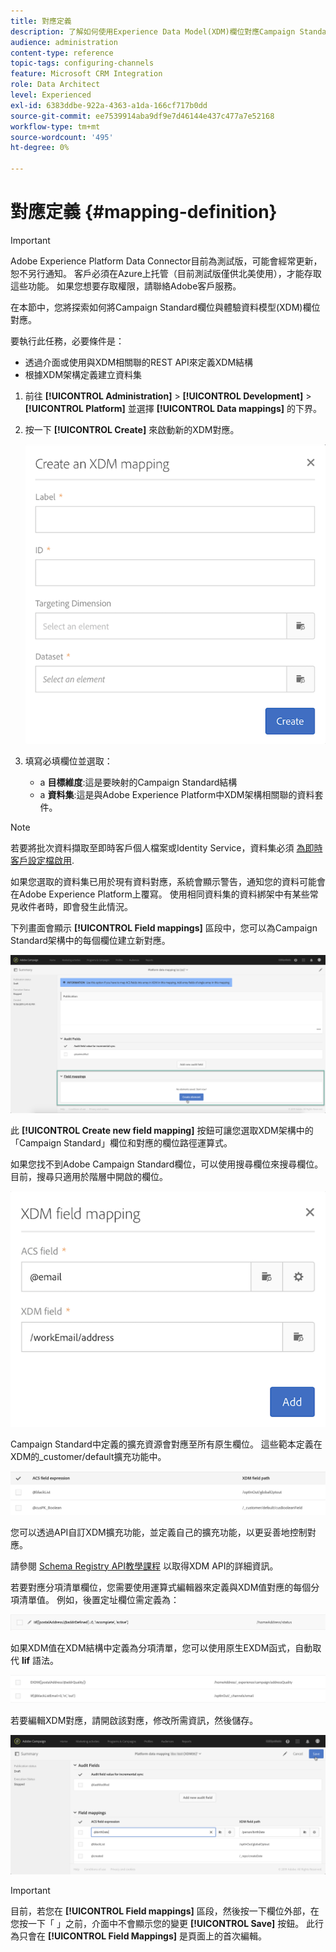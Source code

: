 ```yaml
---
title: 對應定義
description: 了解如何使用Experience Data Model(XDM)欄位對應Campaign Standard欄位。
audience: administration
content-type: reference
topic-tags: configuring-channels
feature: Microsoft CRM Integration
role: Data Architect
level: Experienced
exl-id: 6383ddbe-922a-4363-a1da-166cf717b0dd
source-git-commit: ee7539914aba9df9e7d46144e437c477a7e52168
workflow-type: tm+mt
source-wordcount: '495'
ht-degree: 0%

---
```


# 對應定義 {#mapping-definition}

>[!IMPORTANT]
>
>Adobe Experience Platform Data Connector目前為測試版，可能會經常更新，恕不另行通知。 客戶必須在Azure上托管（目前測試版僅供北美使用），才能存取這些功能。 如果您想要存取權限，請聯絡Adobe客戶服務。

在本節中，您將探索如何將Campaign Standard欄位與體驗資料模型(XDM)欄位對應。

要執行此任務，必要條件是：

* 透過介面或使用與XDM相關聯的REST API來定義XDM結構
* 根據XDM架構定義建立資料集

1. 前往 **[!UICONTROL Administration]** > **[!UICONTROL Development]** > **[!UICONTROL Platform]** 並選擇 **[!UICONTROL Data mappings]** 的下界。

1. 按一下 **[!UICONTROL Create]** 來啟動新的XDM對應。

   ![](assets/aep_createmapping.png)

1. 填寫必填欄位並選取：

   * a **目標維度**:這是要映射的Campaign Standard結構
   * a **資料集**:這是與Adobe Experience Platform中XDM架構相關聯的資料套件。

>[!NOTE]
>
>若要將批次資料擷取至即時客戶個人檔案或Identity Service，資料集必須 [為即時客戶設定檔啟用](https://experienceleague.adobe.com/docs/experience-platform/rtcdp/intro/get-started.html).
>
>如果您選取的資料集已用於現有資料對應，系統會顯示警告，通知您的資料可能會在Adobe Experience Platform上覆寫。 使用相同資料集的資料綁架中有某些常見收件者時，即會發生此情況。

下列畫面會顯示 **[!UICONTROL Field mappings]** 區段中，您可以為Campaign Standard架構中的每個欄位建立新對應。

![](assets/aep_fieldmappings.png)

此 **[!UICONTROL Create new field mapping]** 按鈕可讓您選取XDM架構中的「Campaign Standard」欄位和對應的欄位路徑運算式。

如果您找不到Adobe Campaign Standard欄位，可以使用搜尋欄位來搜尋欄位。 目前，搜尋只適用於階層中開啟的欄位。

![](assets/aep_mapfield.png)

Campaign Standard中定義的擴充資源會對應至所有原生欄位。 這些範本定義在XDM的_customer/default擴充功能中。

![](assets/aep_fieldscusmapping.png)

您可以透過API自訂XDM擴充功能，並定義自己的擴充功能，以更妥善地控制對應。

請參閱 [Schema Registry API教學課程](https://experienceleague.adobe.com/docs/experience-platform/xdm/api/getting-started.html) 以取得XDM API的詳細資訊。

若要對應分項清單欄位，您需要使用運算式編輯器來定義與XDM值對應的每個分項清單值。 例如，後置定址欄位需定義為：

![](assets/aep_enummapping.png)

如果XDM值在XDM結構中定義為分項清單，您可以使用原生EXDM函式，自動取代 **lif** 語法。

![](assets/aep_enummappingexdm.png)

若要編輯XDM對應，請開啟該對應，修改所需資訊，然後儲存。

![](assets/aep_editmapping.png)

>[!IMPORTANT]
>
>目前，若您在 **[!UICONTROL Field mappings]** 區段，然後按一下欄位外部，在您按一下「 」之前，介面中不會顯示您的變更 **[!UICONTROL Save]** 按鈕。 此行為只會在 **[!UICONTROL Field Mappings]** 是頁面上的首次編輯。
